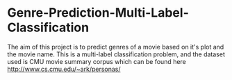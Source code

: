 # Genre-Prediction-Multi-Label-Classification
The aim of this project is to predict genres of a movie based on it's plot and the movie name. This is a multi-label classification problem, and the dataset used is CMU movie summary corpus which can be found here http://www.cs.cmu.edu/~ark/personas/
